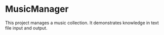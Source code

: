 # MusicManager
This project manages a music collection. It demonstrates knowledge in text file input and output.
